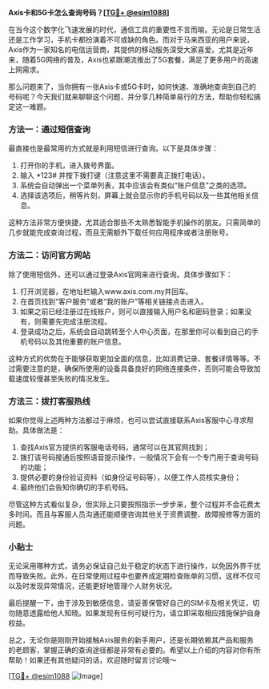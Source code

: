 **Axis卡和5G卡怎么查询号码？[[TG💪+ @esim1088](https://t.me/s/esim1088)]**

在当今这个数字化飞速发展的时代，通信工具的重要性不言而喻。无论是日常生活还是工作学习，手机卡都扮演着不可或缺的角色。而对于马来西亚的用户来说，Axis作为一家知名的电信运营商，其提供的移动服务深受大家喜爱。尤其是近年来，随着5G网络的普及，Axis也紧跟潮流推出了5G套餐，满足了更多用户的高速上网需求。

那么问题来了，当你拥有一张Axis卡或5G卡时，如何快速、准确地查询到自己的号码呢？今天我们就来聊聊这个问题，并分享几种简单易行的方法，帮助你轻松搞定这一难题。

### 方法一：通过短信查询

最直接也是最常用的方式就是利用短信进行查询。以下是具体步骤：

1. 打开你的手机，进入拨号界面。
2. 输入 *123# 并按下拨打键（注意这里不需要真正拨打电话）。
3. 系统会自动弹出一个菜单列表，其中应该会有类似“账户信息”之类的选项。
4. 选择该选项后，稍等片刻，屏幕上就会显示你的手机号码以及一些其他相关信息。

这种方法非常方便快捷，尤其适合那些不太熟悉智能手机操作的朋友。只需简单的几步就能完成查询过程，而且无需额外下载任何应用程序或者注册账号。

### 方法二：访问官方网站

除了使用短信外，还可以通过登录Axis官网来进行查询。具体步骤如下：

1. 打开浏览器，在地址栏输入www.axis.com.my并回车。
2. 在首页找到“客户服务”或者“我的账户”等相关链接点击进入。
3. 如果之前已经注册过在线账户，则可以直接输入用户名和密码登录；如果没有，则需要先完成注册流程。
4. 登录成功之后，系统会自动跳转至个人中心页面，在那里你可以看到自己的手机号码以及其他重要的账户信息。

这种方式的优势在于能够获取更加全面的信息，比如消费记录、套餐详情等等。不过需要注意的是，确保所使用的设备具备良好的网络连接条件，否则可能会导致加载速度较慢甚至失败的情况发生。

### 方法三：拨打客服热线

如果你觉得上述两种方法都过于麻烦，也可以尝试直接联系Axis客服中心寻求帮助。具体做法是：

1. 查找Axis官方提供的客服电话号码，通常可以在其官网找到；
2. 拨打该号码接通后按照语音提示操作，一般情况下会有一个专门用于查询号码的功能；
3. 提供必要的身份验证资料（如身份证号码等），以便工作人员核实身份；
4. 最终他们会告知你确切的手机号码。

尽管这种方式看似复杂，但实际上只要按照指示一步步来，整个过程并不会花费太多时间。而且与客服人员沟通还能顺便咨询其他关于资费调整、故障报修等方面的问题。

### 小贴士

无论采用哪种方式，请务必保证自己处于稳定的状态下进行操作，以免因外界干扰而导致失败。此外，在日常使用过程中也要养成定期检查账单的习惯，这样不仅可以及时发现异常情况，还能更好地管理个人财务状况。

最后提醒一下，由于涉及到敏感信息，请妥善保管好自己的SIM卡及相关凭证，切勿随意透露给他人知晓。如果发现有任何可疑行为，请立即采取相应措施保护自身权益。

总之，无论你是刚刚开始接触Axis服务的新手用户，还是长期依赖其产品和服务的老顾客，掌握正确的查询途径都是非常有必要的。希望以上介绍的内容对你有所帮助！如果还有其他疑问的话，欢迎随时留言讨论哦～

[[TG💪+ @esim1088](https://t.me/s/esim1088) ![Image](https://i.postimg.cc/4NQfJmqS/Snipaste-2025-05-13-00-14-12.png)]